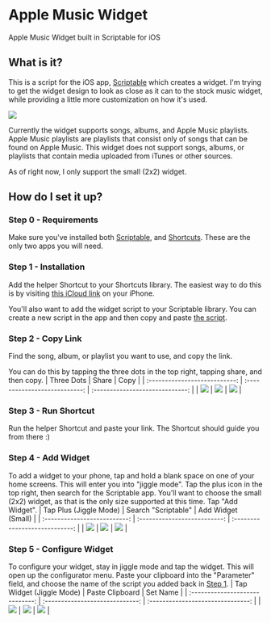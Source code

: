 # Apple Music Widget
Apple Music Widget built in Scriptable for iOS
## What is it?
This is a script for the iOS app, [Scriptable](https://apps.apple.com/us/app/scriptable/id1405459188) which creates a widget. I'm trying to get the widget design to look as close as it can to the stock music widget, while providing a little more customization on how it's used.

![](readme/widget_example.jpg)

Currently the widget supports songs, albums, and Apple Music playlists. Apple Music playlists are playlists that consist only of songs that can be found on Apple Music. This widget does not support songs, albums, or playlists that contain media uploaded from iTunes or other sources.

As of right now, I only support the small (2x2) widget.
## How do I set it up?
### Step 0 - Requirements
Make sure you've installed both [Scriptable](https://apps.apple.com/us/app/scriptable/id1405459188), and [Shortcuts](https://apps.apple.com/us/app/shortcuts/id915249334). These are the only two apps you will need.
### Step 1 - Installation
Add the helper Shortcut to your Shortcuts library. The easiest way to do this is by visiting [this iCloud link](https://www.icloud.com/shortcuts/b09317d3d98743bebd8f99e811b22fd8) on your iPhone.

You'll also want to add the widget script to your Scriptable library. You can create a new script in the app and then copy and paste [the script](https://raw.githubusercontent.com/heyitzspencer/scriptable-apple-music-widget/main/Apple%20Music%20Widget.js).
### Step 2 - Copy Link
Find the song, album, or playlist you want to use, and copy the link.

You can do this by tapping the three dots in the top right, tapping share, and then copy.
| Three Dots                    | Share                         | Copy                            |
| :---------------------------: | :---------------------------: | :-----------------------------: |
| ![](readme/copy_step_one.png) | ![](readme/copy_step_two.png) | ![](readme/copy_step_three.png) |
### Step 3 - Run Shortcut
Run the helper Shortcut and paste your link. The Shortcut should guide you from there :)
### Step 4 - Add Widget
To add a widget to your phone, tap and hold a blank space on one of your home screens. This will enter you into "jiggle mode". Tap the plus icon in the top right, then search for the Scriptable app. You'll want to choose the small (2x2) widget, as that is the only size supported at this time. Tap "Add Widget".
| Tap Plus (Jiggle Mode)       | Search "Scriptable"          | Add Widget (Small)             |
| :--------------------------: | :--------------------------: | :----------------------------: |
| ![](readme/add_step_one.png) | ![](readme/add_step_two.png) | ![](readme/add_step_three.png) |
### Step 5 - Configure Widget
To configure your widget, stay in jiggle mode and tap the widget. This will open up the configurator menu. Paste your clipboard into the "Parameter" field, and choose the name of the script you added back in [Step 1](https://github.com/heyitzspencer/scriptable-apple-music-widget#step-1).
| Tap Widget (Jiggle Mode)        | Paste Clipboard                 | Set Name                          |
| :-----------------------------: | :-----------------------------: | :-------------------------------: |
| ![](readme/config_step_one.png) | ![](readme/config_step_two.png) | ![](readme/config_step_three.png) |
